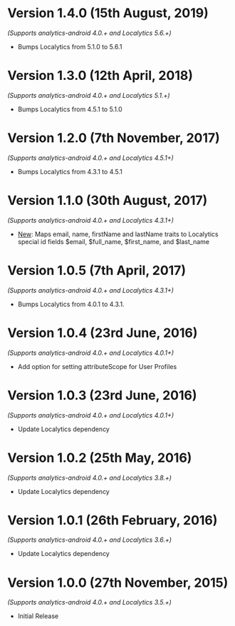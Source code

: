 Version 1.4.0 (15th August, 2019)
==================================
*(Supports analytics-android 4.0.+ and Localytics 5.6.+)*

  * Bumps Localytics from 5.1.0 to 5.6.1

Version 1.3.0 (12th April, 2018)
==================================
*(Supports analytics-android 4.0.+ and Localytics 5.1.+)*

  * Bumps Localytics from 4.5.1 to 5.1.0


Version 1.2.0 (7th November, 2017)
==================================
*(Supports analytics-android 4.0.+ and Localytics 4.5.1+)*

  * Bumps Localytics from 4.3.1 to 4.5.1

Version 1.1.0 (30th August, 2017)
===================================
*(Supports analytics-android 4.0.+ and Localytics 4.3.1+)*

  * [New](https://github.com/segment-integrations/analytics-android-integration-localytics/pull/6/files): Maps email, name, firstName and lastName
    traits to Localytics special id fields $email, $full_name, $first_name, and $last_name

Version 1.0.5 (7th April, 2017)
===================================
*(Supports analytics-android 4.0.+ and Localytics 4.3.1+)*

  * Bumps Localytics from 4.0.1 to 4.3.1.

Version 1.0.4 (23rd June, 2016)
===================================
*(Supports analytics-android 4.0.+ and Localytics 4.0.1+)*

  * Add option for setting attributeScope for User Profiles

Version 1.0.3 (23rd June, 2016)
===================================
*(Supports analytics-android 4.0.+ and Localytics 4.0.1+)*

  * Update Localytics dependency

Version 1.0.2 (25th May, 2016)
===================================
*(Supports analytics-android 4.0.+ and Localytics 3.8.+)*

  * Update Localytics dependency

Version 1.0.1 (26th February, 2016)
===================================
*(Supports analytics-android 4.0.+ and Localytics 3.6.+)*

  * Update Localytics dependency

Version 1.0.0 (27th November, 2015)
===================================
*(Supports analytics-android 4.0.+ and Localytics 3.5.+)*

  * Initial Release
